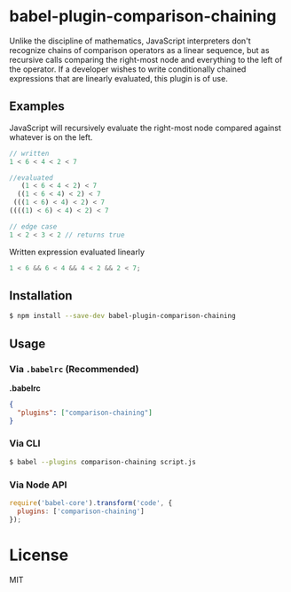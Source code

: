# babel-plugin-comparison-chaining

Unlike the discipline of mathematics, JavaScript interpreters don't recognize chains of comparison operators as a linear sequence, but as recursive calls comparing the right-most node and everything to the left of the operator.  If a developer wishes to write conditionally chained expressions that are linearly evaluated, this plugin is of use.

## Examples

JavaScript will recursively evaluate the right-most node compared against whatever is on the left.

```javascript
// written
1 < 6 < 4 < 2 < 7

//evaluated
   (1 < 6 < 4 < 2) < 7 
  ((1 < 6 < 4) < 2) < 7
 (((1 < 6) < 4) < 2) < 7
((((1) < 6) < 4) < 2) < 7

// edge case
1 < 2 < 3 < 2 // returns true
```

Written expression evaluated linearly

```javascript
1 < 6 && 6 < 4 && 4 < 2 && 2 < 7;
```

## Installation

```sh
$ npm install --save-dev babel-plugin-comparison-chaining
```

## Usage

### Via `.babelrc` (Recommended)

**.babelrc**

```json
{
  "plugins": ["comparison-chaining"]
}
```

### Via CLI

```sh
$ babel --plugins comparison-chaining script.js
```

### Via Node API

```javascript
require('babel-core').transform('code', {
  plugins: ['comparison-chaining']
});
```

# License

MIT
